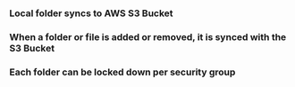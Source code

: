 ### Local folder syncs to AWS S3 Bucket
### When a folder or file is added or removed, it is synced with the S3 Bucket
### Each folder can be locked down per security group 
